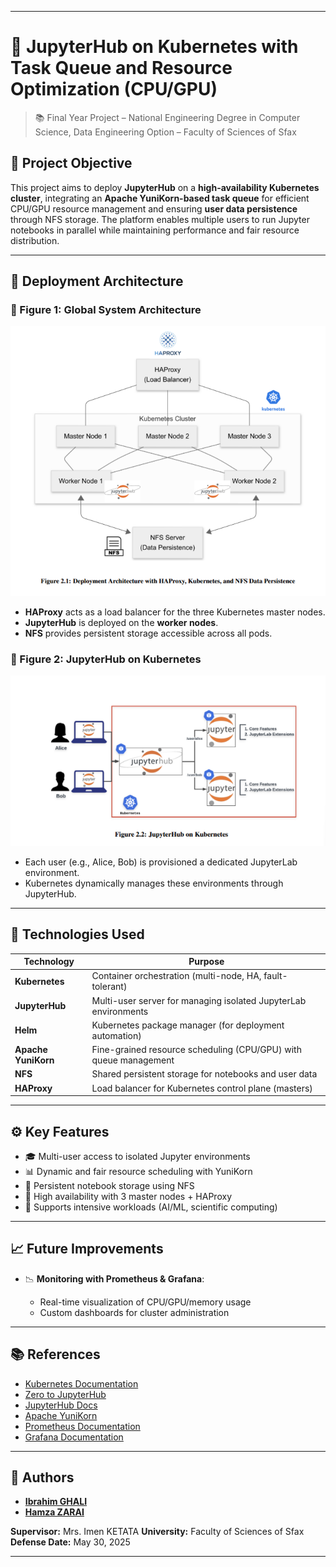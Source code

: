 
---

# 🚀 JupyterHub on Kubernetes with Task Queue and Resource Optimization (CPU/GPU)

> 📚 Final Year Project – National Engineering Degree in Computer Science, Data Engineering Option – Faculty of Sciences of Sfax

## 🎯 Project Objective

This project aims to deploy **JupyterHub** on a **high-availability Kubernetes cluster**, integrating an **Apache YuniKorn-based task queue** for efficient CPU/GPU resource management and ensuring **user data persistence** through NFS storage.
The platform enables multiple users to run Jupyter notebooks in parallel while maintaining performance and fair resource distribution.

---

## 🧱 Deployment Architecture

### 🔁 Figure 1: Global System Architecture

![Deployment Architecture](/assets/system_archtecture.png)

* **HAProxy** acts as a load balancer for the three Kubernetes master nodes.
* **JupyterHub** is deployed on the **worker nodes**.
* **NFS** provides persistent storage accessible across all pods.

### 👤 Figure 2: JupyterHub on Kubernetes

![JupyterHub Kubernetes](/assets/jupyterhub_on_k8s.png)

* Each user (e.g., Alice, Bob) is provisioned a dedicated JupyterLab environment.
* Kubernetes dynamically manages these environments through JupyterHub.

---

## 🔧 Technologies Used

| Technology          | Purpose                                                          |
| ------------------- | ---------------------------------------------------------------- |
| **Kubernetes**      | Container orchestration (multi-node, HA, fault-tolerant)         |
| **JupyterHub**      | Multi-user server for managing isolated JupyterLab environments  |
| **Helm**            | Kubernetes package manager (for deployment automation)           |
| **Apache YuniKorn** | Fine-grained resource scheduling (CPU/GPU) with queue management |
| **NFS**             | Shared persistent storage for notebooks and user data            |
| **HAProxy**         | Load balancer for Kubernetes control plane (masters)             |

---

## ⚙️ Key Features

* 🎓 Multi-user access to isolated Jupyter environments
* 📊 Dynamic and fair resource scheduling with YuniKorn
* 💾 Persistent notebook storage using NFS
* 🔁 High availability with 3 master nodes + HAProxy
* 🧠 Supports intensive workloads (AI/ML, scientific computing)

---

## 📈 Future Improvements

* 📉 **Monitoring with Prometheus & Grafana**:

  * Real-time visualization of CPU/GPU/memory usage
  * Custom dashboards for cluster administration

---

## 📚 References

* [Kubernetes Documentation](https://kubernetes.io/docs/)
* [Zero to JupyterHub](https://zero-to-jupyterhub.readthedocs.io/)
* [JupyterHub Docs](https://jupyterhub.readthedocs.io/)
* [Apache YuniKorn](https://yunikorn.apache.org/docs/)
* [Prometheus Documentation](https://prometheus.io/docs/introduction/overview/)
* [Grafana Documentation](https://grafana.com/docs/)

---

## 🙌 Authors

* **[Ibrahim GHALI](mailto:ibrahim.elghai@outlook.com)**
* **[Hamza ZARAI](mailto:hamzazarai11@gmail.com)**

**Supervisor:** Mrs. Imen KETATA
**University:** Faculty of Sciences of Sfax
**Defense Date:** May 30, 2025

---